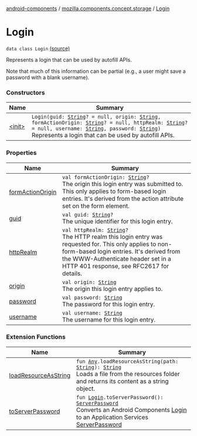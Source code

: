 [android-components](../../index.md) / [mozilla.components.concept.storage](../index.md) / [Login](./index.md)

# Login

`data class Login` [(source)](https://github.com/mozilla-mobile/android-components/blob/master/components/concept/storage/src/main/java/mozilla/components/concept/storage/LoginsStorage.kt#L15)

Represents a login that can be used by autofill APIs.

Note that much of this information can be partial (e.g., a user might save a password with a
blank username).

### Constructors

| Name | Summary |
|---|---|
| [&lt;init&gt;](-init-.md) | `Login(guid: `[`String`](https://kotlinlang.org/api/latest/jvm/stdlib/kotlin/-string/index.html)`? = null, origin: `[`String`](https://kotlinlang.org/api/latest/jvm/stdlib/kotlin/-string/index.html)`, formActionOrigin: `[`String`](https://kotlinlang.org/api/latest/jvm/stdlib/kotlin/-string/index.html)`? = null, httpRealm: `[`String`](https://kotlinlang.org/api/latest/jvm/stdlib/kotlin/-string/index.html)`? = null, username: `[`String`](https://kotlinlang.org/api/latest/jvm/stdlib/kotlin/-string/index.html)`, password: `[`String`](https://kotlinlang.org/api/latest/jvm/stdlib/kotlin/-string/index.html)`)`<br>Represents a login that can be used by autofill APIs. |

### Properties

| Name | Summary |
|---|---|
| [formActionOrigin](form-action-origin.md) | `val formActionOrigin: `[`String`](https://kotlinlang.org/api/latest/jvm/stdlib/kotlin/-string/index.html)`?`<br>The origin this login entry was submitted to. This only applies to form-based login entries. It's derived from the action attribute set on the form element. |
| [guid](guid.md) | `val guid: `[`String`](https://kotlinlang.org/api/latest/jvm/stdlib/kotlin/-string/index.html)`?`<br>The unique identifier for this login entry. |
| [httpRealm](http-realm.md) | `val httpRealm: `[`String`](https://kotlinlang.org/api/latest/jvm/stdlib/kotlin/-string/index.html)`?`<br>The HTTP realm this login entry was requested for. This only applies to non-form-based login entries. It's derived from the WWW-Authenticate header set in a HTTP 401 response, see RFC2617 for details. |
| [origin](origin.md) | `val origin: `[`String`](https://kotlinlang.org/api/latest/jvm/stdlib/kotlin/-string/index.html)<br>The origin this login entry applies to. |
| [password](password.md) | `val password: `[`String`](https://kotlinlang.org/api/latest/jvm/stdlib/kotlin/-string/index.html)<br>The password for this login entry. |
| [username](username.md) | `val username: `[`String`](https://kotlinlang.org/api/latest/jvm/stdlib/kotlin/-string/index.html)<br>The username for this login entry. |

### Extension Functions

| Name | Summary |
|---|---|
| [loadResourceAsString](../../mozilla.components.support.test.file/kotlin.-any/load-resource-as-string.md) | `fun `[`Any`](https://kotlinlang.org/api/latest/jvm/stdlib/kotlin/-any/index.html)`.loadResourceAsString(path: `[`String`](https://kotlinlang.org/api/latest/jvm/stdlib/kotlin/-string/index.html)`): `[`String`](https://kotlinlang.org/api/latest/jvm/stdlib/kotlin/-string/index.html)<br>Loads a file from the resources folder and returns its content as a string object. |
| [toServerPassword](../../mozilla.components.service.sync.logins/to-server-password.md) | `fun `[`Login`](./index.md)`.toServerPassword(): `[`ServerPassword`](../../mozilla.components.service.sync.logins/-server-password.md)<br>Converts an Android Components [Login](./index.md) to an Application Services [ServerPassword](../../mozilla.components.service.sync.logins/-server-password.md) |
